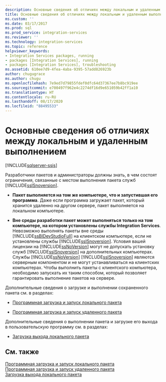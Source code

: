 ```yaml
---
description: Основные сведения об отличиях между локальным и удаленным выполнением
title: Основные сведения об отличиях между локальным и удаленным выполнением | Документы Майкрософт
ms.custom: ''
ms.date: 03/17/2017
ms.prod: sql
ms.prod_service: integration-services
ms.reviewer: ''
ms.technology: integration-services
ms.topic: reference
helpviewer_keywords:
- Integration Services packages, running
- packages [Integration Services], running
- packages [Integration Services], troubleshooting
ms.assetid: 610ee7d9-4fea-4aba-9395-57add826923b
author: chugugrace
ms.author: chugu
ms.openlocfilehash: 7e9ed7d79855fdef0dfc64d37367ee7b8bc919ee
ms.sourcegitcommit: e700497f962e4c2274df16d9e651059b42ff1a10
ms.translationtype: HT
ms.contentlocale: ru-RU
ms.lasthandoff: 08/17/2020
ms.locfileid: "88495533"
---
```

# <a name="understanding-the-differences-between-local-and-remote-execution"></a>Основные сведения об отличиях между локальным и удаленным выполнением

[!INCLUDE[sqlserver-ssis](../../includes/applies-to-version/sqlserver-ssis.md)]


  Разработчики пакетов и администраторы должны знать, в чем состоят ограничения, связанные с местом выполнения пакета служб [!INCLUDE[ssISnoversion](../../includes/ssisnoversion-md.md)].  
  
-   **Пакет выполняется на том же компьютере, что и запустившая его программа**. Даже если программа загружает пакет, который хранится удаленно на другом сервере, пакет выполняется на локальном компьютере.  
  
-   **Вне среды разработки пакет может выполняться только на том компьютере, на котором установлены службы Integration Services**. Невозможно выполнять пакеты вне среды [!INCLUDE[ssBIDevStudioFull](../../includes/ssbidevstudiofull-md.md)] на клиентском компьютере, если не установлены службы [!INCLUDE[ssISnoversion](../../includes/ssisnoversion-md.md)]. Условия вашей лицензии на [!INCLUDE[ssNoVersion](../../includes/ssnoversion-md.md)] могут не допускать установку служб [!INCLUDE[ssISnoversion](../../includes/ssisnoversion-md.md)] на дополнительных компьютерах. Службы [!INCLUDE[ssNoVersion](../../includes/ssnoversion-md.md)] [!INCLUDE[ssISnoversion](../../includes/ssisnoversion-md.md)] являются серверным компонентом и не могут устанавливаться на клиентских компьютерах. Чтобы выполнить пакеты с клиентского компьютера, необходимо запускать их таким способом, который позволяет гарантировать выполнение пакетов на сервере.  
  
 Дополнительные сведения о загрузке и выполнении сохраненного пакета см. в разделах:  
  
-   [Программная загрузка и запуск локального пакета](../../integration-services/run-manage-packages-programmatically/loading-and-running-a-local-package-programmatically.md)  
  
-   [Программная загрузка и запуск удаленного пакета](../../integration-services/run-manage-packages-programmatically/loading-and-running-a-remote-package-programmatically.md)  
  
 Дополнительные сведения о выполнении пакета и загрузке его выхода в пользовательскую программу см. в разделах:  
  
-   [Загрузка выхода локального пакета](../../integration-services/run-manage-packages-programmatically/loading-the-output-of-a-local-package.md)  
  
## <a name="see-also"></a>См. также  
 [Программная загрузка и запуск локального пакета](../../integration-services/run-manage-packages-programmatically/loading-and-running-a-local-package-programmatically.md)   
 [Программная загрузка и запуск удаленного пакета](../../integration-services/run-manage-packages-programmatically/loading-and-running-a-remote-package-programmatically.md)   
 [Загрузка выхода локального пакета](../../integration-services/run-manage-packages-programmatically/loading-the-output-of-a-local-package.md)  
  
  
